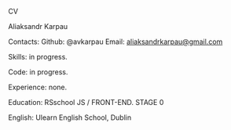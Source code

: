 CV

Aliaksandr Karpau

Contacts:
Github: @avkarpau
Email: aliaksandrkarpau@gmail.com

Skills: in progress.

Code: in progress.

Experience: none.

Education: RSschool JS / FRONT-END. STAGE 0

English: Ulearn English School, Dublin
